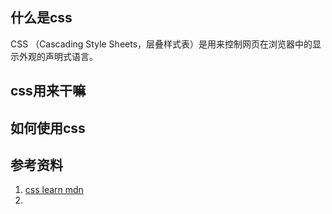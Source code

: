 ## 什么是css
CSS （Cascading Style Sheets，层叠样式表）是用来控制网页在浏览器中的显示外观的声明式语言。
## css用来干嘛
## 如何使用css

## 参考资料
1. [css learn mdn](https://developer.mozilla.org/zh-CN/docs/Learn/CSS)
2. 